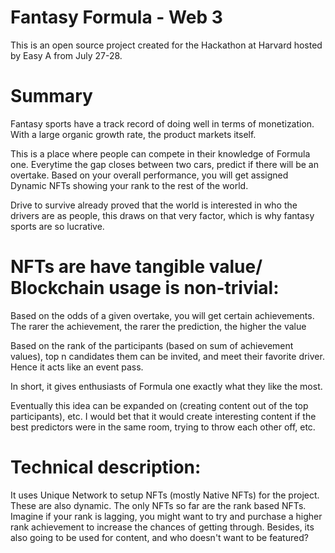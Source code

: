 # Fantasy Formula - Web 3


This is an open source project created for the Hackathon at Harvard hosted by Easy A from July 27-28. 

# Summary

Fantasy sports have a track record of doing well in terms of monetization. With a large organic growth rate, the product markets itself.

This is a place where people can compete in their knowledge of Formula one. Everytime the gap closes between two cars, predict if there will be an overtake. Based on your overall performance, you will get assigned Dynamic NFTs showing your rank to the rest of the world. 

Drive to survive already proved that the world is interested in who the drivers are as people, this draws on that very factor, which is why fantasy sports are so lucrative.

# NFTs are have tangible value/ Blockchain usage is non-trivial:

Based on the odds of a given overtake, you will get certain achievements. The rarer the achievement, the rarer the prediction, the higher the value

Based on the rank of the participants (based on sum of achievement values), top n candidates them can be invited, and meet their favorite driver. Hence it acts like an event pass. 

In short, it gives enthusiasts of Formula one exactly what they like the most.

Eventually this idea can be expanded on (creating content out of the top participants), etc. I would bet that it would create interesting content if the best predictors were in the same room, trying to throw each other off, etc.


# Technical description: 

It uses Unique Network to setup NFTs (mostly Native NFTs) for the project. These are also dynamic. The only NFTs so far are the rank based NFTs. Imagine if your rank is lagging, you might want to try and purchase a higher rank achievement to increase the chances of getting through. Besides, its also going to be used for content, and who doesn't want to be featured?